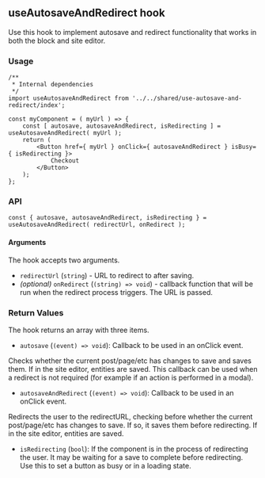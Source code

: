 ## useAutosaveAndRedirect hook

Use this hook to implement autosave and redirect functionality that works in both the block and site editor.

### Usage

```es6
/**
 * Internal dependencies
 */
import useAutosaveAndRedirect from '../../shared/use-autosave-and-redirect/index';

const myComponent = ( myUrl ) => {
    const [ autosave, autosaveAndRedirect, isRedirecting ] = useAutosaveAndRedirect( myUrl );
	return (
		<Button href={ myUrl } onClick={ autosaveAndRedirect } isBusy={ isRedirecting }>
			Checkout
        </Button>
	);
};
```

### API

`const { autosave, autosaveAndRedirect, isRedirecting } = useAutosaveAndRedirect( redirectUrl, onRedirect );`

#### Arguments

The hook accepts two arguments.

- `redirectUrl` (`string`) - URL to redirect to after saving.
- _(optional)_ `onRedirect` (`(string) => void`) - callback function that will
  be run when the redirect process triggers. The URL is passed.

### Return Values

The hook returns an array with three items.


- `autosave` (`(event) => void`): Callback to be used in an onClick event.

Checks whether the current post/page/etc has changes to save and saves them. If
in the site editor, entities are saved. This callback can be used when a redirect
is not required (for example if an action is performed in a modal).

- `autosaveAndRedirect` (`(event) => void`): Callback to be used in an onClick event.

Redirects the user to the redirectURL, checking before whether the current
post/page/etc has changes to save. If so, it saves them before redirecting. If
in the site editor, entities are saved.

- `isRedirecting` (`bool`): If the component is in the process of redirecting the
  user. It may be waiting for a save to complete before redirecting. Use
  this to set a button as busy or in a loading state.
